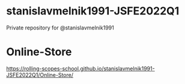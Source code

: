 # stanislavmelnik1991-JSFE2022Q1
Private repository for @stanislavmelnik1991
# Online-Store
https://rolling-scopes-school.github.io/stanislavmelnik1991-JSFE2022Q1/Online-Store/